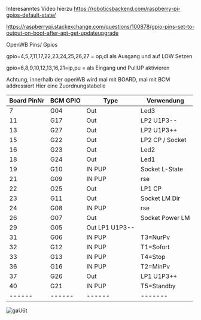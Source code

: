 Interesanntes Video hierzu
https://roboticsbackend.com/raspberry-pi-gpios-default-state/

https://raspberrypi.stackexchange.com/questions/100878/gpio-pins-set-to-output-on-boot-after-apt-get-updateupgrade

OpenWB Pins/ Gpios

gpio=4,5,7,11,17,22,23,24,25,26,27 = op,dl als Ausgang und auf LOW Setzen

gpio=6,8,9,10,12,13,16,21=ip,pu	= als Eingang und PullUP aktivieren

Achtung, innerhalb der openWB wird mal mit BOARD,  mal mit BCM addressiert
Hier eine Zuordnungstabelle

| Board PinNr| BCM GPIO  | Type | Verwendung |
|------|------|------|-------|
|    7 | G04 | Out | Led3 |
|   11 | G17 | Out | LP2 U1P3-- |
|   13 | G27 | Out | LP2 U1P3++ |
|   15 | G22 | Out | LP2 CP / Socket |
|   16 | G23 | Out | Led2 |
|   18 | G24 | Out | Led1 |
|   19 | G10 | IN PUP | Socket L-State |
|   21 | G09 | IN PUP| rse |
|   22 | G25 | Out | LP1 CP |
|   23 | G11 | Out | Socket LM Dir|
|   24 | G08 | IN PUP| rse |
|   26 | G07 | Out | Socket Power LM|
|   29 | G05 | Out  LP1 U1P3-- |
|   31 | G06 | IN PUP| T3=NurPv |
|   32 | G12 | IN PUP| T1=Sofort |
|   33 | G13 | IN PUP| T4=Stop |
|   36 | G16 | IN PUP| T2=MinPv |
|   37 | G26 | Out | LP1 U1P3++ |
|   40 | G21 | IN PUP| T5=Standby |
|------|------|------|-------|

![gaU6t](https://user-images.githubusercontent.com/89247538/212203387-25cb7925-7d6f-4e87-92c7-c18ef853296f.png)
